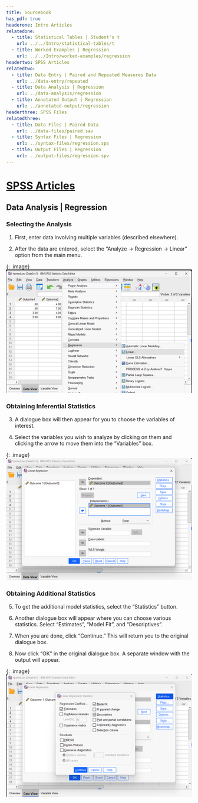```yaml
---
title: Sourcebook
has_pdf: true
headerone: Intro Articles
relatedone:
  - title: Statistical Tables | Student's t
    url: ../../Intro/statistical-tables/t
  - title: Worked Examples | Regression
    url: ../../Intro/worked-examples/regression
headertwo: SPSS Articles
relatedtwo:
  - title: Data Entry | Paired and Repeated Measures Data
    url: ../data-entry/repeated
  - title: Data Analysis | Regression
    url: ../data-analysis/regression
  - title: Annotated Output | Regression
    url: ../annotated-output/regression
headerthree: SPSS Files
relatedthree:
  - title: Data Files | Paired Data
    url: ../data-files/paired.sav
  - title: Syntax Files | Regression
    url: ../syntax-files/regression.sps
  - title: Output Files | Regression
    url: ../output-files/regression.spv
---
```


# [SPSS Articles](../index.md)

## Data Analysis | Regression

### Selecting the Analysis

1. First, enter data involving multiple variables (described elsewhere).

2. After the data are entered, select the “Analyze -> Regression -> Linear” option from the main menu.

{: .image}
![Screenshot for selecting analysis](regression1.png)

### Obtaining Inferential Statistics

3. A dialogue box will then appear for you to choose the variables of interest.

4. Select the variables you wish to analyze by clicking on them and clicking the arrow to move them into the “Variables” box. 

{: .image}
![Screenshot for obtaining inferentials](regression2.png)

### Obtaining Additional Statistics

5. To get the additional model statistics, select the “Statistics” button. 

6. Another dialogue box will appear where you can choose various statistics. Select “Estimates”, “Model Fit”, and “Descriptives”. 

7. When you are done, click “Continue.” This will return you to the original dialogue box.

8. Now click “OK” in the original dialogue box. A separate window with the output will appear. 

{: .image}
![Screenshot for obtaining additional statistics](regression3.png)
